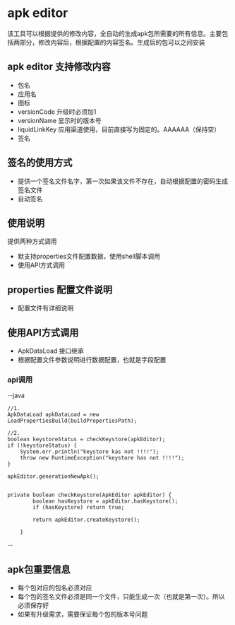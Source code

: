 # apk editor

该工具可以根据提供的修改内容，全自动的生成apk包所需要的所有信息。主要包括两部分，修改内容后，根据配置的内容签名。生成后的包可以之间安装

## apk editor 支持修改内容

- 包名
- 应用名
- 图标
- versionCode 升级时必须加1
- versionName 显示时的版本号
- liquidLinkKey 应用渠道使用，目前直接写为固定的。AAAAAA（保持空）
- 签名

## 签名的使用方式

- 提供一个签名文件名字，第一次如果该文件不存在，自动根据配置的密码生成签名文件
- 自动签名

## 使用说明

提供两种方式调用
- 默支持properties文件配置数据，使用shell脚本调用
- 使用API方式调用

## properties 配置文件说明

- 配置文件有详细说明

## 使用API方式调用

- ApkDataLoad 接口继承
- 根据配置文件参数说明进行数据配置，也就是字段配置

### api调用
···java

    //1.
    ApkDataLoad apkDataLoad = new LoadPropertiesBuild(buildPropertiesPath);

    //2.
    boolean keystoreStatus = checkKeystore(apkEditor);
    if (!keystoreStatus) {
        System.err.println("keystore kas not !!!!");
        throw new RuntimeException("keystore has not !!!!");
    }
    
    apkEditor.generationNewApk();
        
        
    private boolean checkKeystore(ApkEditor apkEditor) {
            boolean hasKeystore = apkEditor.hasKeystore();
            if (hasKeystore) return true;
    
            return apkEditor.createKeystore();
    
        }

        
···

## apk包重要信息

- 每个包对应的包名必须对应
- 每个包的签名文件必须是同一个文件，只能生成一次（也就是第一次）。所以必须保存好
- 如果有升级需求，需要保证每个包的版本号问题

